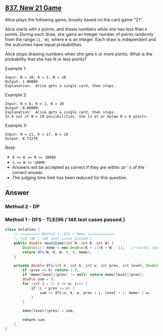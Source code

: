 ## [837. New 21 Game](https://leetcode.com/problems/new-21-game/)

Alice plays the following game, loosely based on the card game "21".

Alice starts with `0` points, and draws numbers while she has less than `K` points.  During each draw, she gains an integer number of points randomly from the range `[1, W]`, where `W` is an integer.  Each draw is independent and the outcomes have equal probabilities.

Alice stops drawing numbers when she gets `K` or more points.  What is the probability that she has N or less points?

Example 1:
```
Input: N = 10, K = 1, W = 10
Output: 1.00000
Explanation:  Alice gets a single card, then stops.
```
Example 2:
```
Input: N = 6, K = 1, W = 10
Output: 0.60000
Explanation:  Alice gets a single card, then stops.
In 6 out of W = 10 possibilities, she is at or below N = 6 points.
```
Example 3:
```
Input: N = 21, K = 17, W = 10
Output: 0.73278
```
Note:

- `0 <= K <= N <= 10000`
- `1 <= W <= 10000`
- Answers will be accepted as correct if they are within `10^-5` of the correct answer.
- The judging time limit has been reduced for this question.

## Answer
### Method 2 - DP

### Method 1 - DFS - TLE(96 / 146 test cases passed.)
```java
class Solution {
    // ========= Method 1: DFS + Memo ============
    // TLE (96 / 146 test cases passed.)
    public double new21Game(int N, int K, int W) {
        Double[][] memo = new Double[K + 1][K + W - 1];   //<level, max value>
        return dfs(N, K, W, 0, 0, memo);
    }
    
    private double dfs(int n, int k, int w, int prev, int level, Double[][] memo) {
        if (prev >= k) return 1.0;
        if (memo[level][prev] != null) return memo[level][prev];
        double sum = 0;
        for (int i = 1; i <= w; i++) {
            if (i + prev <= n) {
                sum += dfs(n, k, w, prev + i, level + 1, memo) / w;
            }
        }
        
        memo[level][prev] = sum;
        
        return sum;
    }
}
```
